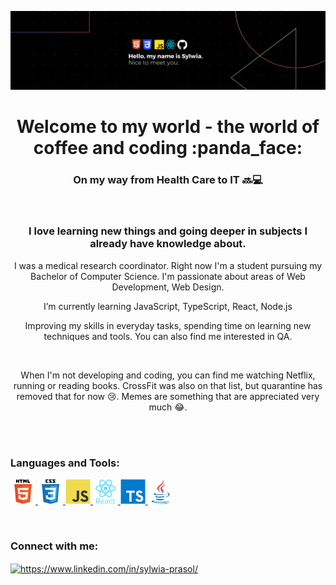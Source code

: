 <p align="center">
 <img src="https://github.com/frutts/banerreadme/blob/bf6bd9b01a77432554464a2310e778c5618adc6e/Black%20Technology%20LinkedIn%20Banner(1).png">
</p>
<h1 align="center">Welcome to my world - the world of coffee and coding :panda_face:</h1>
<h3 align="center">On my way from Health Care to IT 🔜💻</h3>
<br>
<h3 align="center">I love learning new things and going deeper in subjects I already have knowledge about.</h3>

<p align="center">I was a medical research coordinator. Right now I'm a student pursuing my Bachelor of Computer Science. I'm passionate about areas of Web Development, Web Design. 
<br>
<p align="center">I’m currently learning JavaScript, TypeScript, React, Node.js</p>
<p></p>
<p align="center">Improving my skills in everyday tasks, spending time on learning new techniques and tools. You can also find me interested in QA.</p>

<br>
<p align="center">When I'm not developing and coding, you can find me watching Netflix, running or reading books. CrossFit was also on that list, but quarantine has removed that for now 😢. Memes are something that are appreciated very much 😂. </p>

<br>
<br>

<h3 align="left">Languages and Tools:</h3>
<p align="left"> <a href="https://www.w3.org/html/" target="_blank" rel="noreferrer"> <img src="https://raw.githubusercontent.com/devicons/devicon/master/icons/html5/html5-original-wordmark.svg" alt="html5" width="40" height="40"/> </a> <a href="https://www.w3schools.com/css/" target="_blank" rel="noreferrer"> <img src="https://raw.githubusercontent.com/devicons/devicon/master/icons/css3/css3-original-wordmark.svg" alt="css3" width="40" height="40"/> </a>  <a href="https://developer.mozilla.org/en-US/docs/Web/JavaScript" target="_blank" rel="noreferrer"> <img src="https://raw.githubusercontent.com/devicons/devicon/master/icons/javascript/javascript-original.svg" alt="javascript" width="40" height="40"/> </a> <a href="https://reactjs.org/" target="_blank" rel="noreferrer"> <img src="https://raw.githubusercontent.com/devicons/devicon/master/icons/react/react-original-wordmark.svg" alt="react" width="40" height="40"/> </a> <a href="https://www.typescriptlang.org/" target="_blank" rel="noreferrer"> <img src="https://raw.githubusercontent.com/devicons/devicon/master/icons/typescript/typescript-original.svg" alt="typescript" width="40" height="40"/> </a> <a href="https://www.java.com" target="_blank" rel="noreferrer"> <img src="https://raw.githubusercontent.com/devicons/devicon/master/icons/java/java-original.svg" alt="java" width="40" height="40"/> </a> </p>
<br>


<h3 align="left">Connect with me:</h3>
<p align="left">
<a href="https://www.linkedin.com/in/sylwia-prasol/" target="blank"><img align="center" src="https://raw.githubusercontent.com/rahuldkjain/github-profile-readme-generator/master/src/images/icons/Social/linked-in-alt.svg" alt="https://www.linkedin.com/in/sylwia-prasol/" height="30" width="40" /></a>
